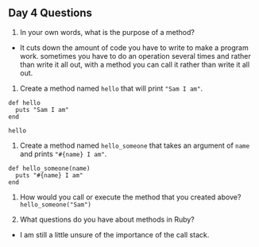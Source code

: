 ## Day 4 Questions

1. In your own words, what is the purpose of a method?

+ It cuts down the amount of code you have to write to make a program work.
sometimes you have to do an operation several times and rather than write it all out,
with a method you can call it rather than write it all out. 


1. Create a method named `hello` that will print `"Sam I am"`.
```
def hello
  puts "Sam I am"
end

hello
```

1. Create a method named `hello_someone` that takes an argument of `name` and prints `"#{name} I am"`.
```
def hello_someone(name)
  puts "#{name} I am"
end

```

1. How would you call or execute the method that you created above?
`hello_someone("Sam")`

1. What questions do you have about methods in Ruby?
+ I am still a little unsure of the importance of the call stack.
